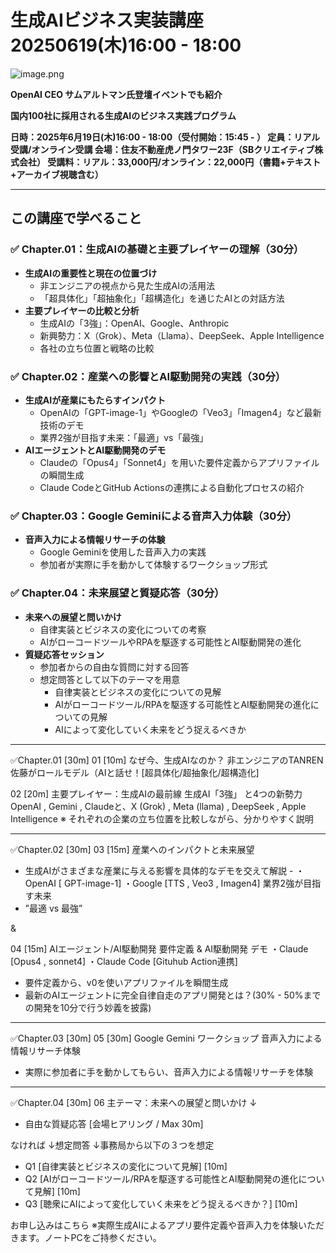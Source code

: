 # 生成AIビジネス実装講座 20250619(木)16:00 - 18:00

![image.png](%E7%94%9F%E6%88%90AI%E3%83%92%E3%82%99%E3%82%B7%E3%82%99%E3%83%8D%E3%82%B9%E5%AE%9F%E8%A3%85%E8%AC%9B%E5%BA%A7%2020250619(%E6%9C%A8)16%2000%20-%2018%2000%201b631bbd522c804dbb46cffa141fcc4a/image.png)

**OpenAI CEO サムアルトマン氏登壇イベントでも紹介**

**国内100社に採用される生成AIのビジネス実践プログラム**

**日時：2025年6月19日(木)16:00 - 18:00（受付開始：15:45 - ）
定員：リアル受講/オンライン受講
会場：住友不動産虎ノ門タワー23F（SBクリエイティブ株式会社）
受講料：リアル：33,000円/オンライン：22,000円（書籍+テキスト+アーカイブ視聴含む）**

---

## この講座で学べること

### ✅ Chapter.01：生成AIの基礎と主要プレイヤーの理解（30分）

- **生成AIの重要性と現在の位置づけ**
    - 非エンジニアの視点から見た生成AIの活用法
    - 「超具体化」「超抽象化」「超構造化」を通じたAIとの対話方法
- **主要プレイヤーの比較と分析**
    - 生成AIの「3強」：OpenAI、Google、Anthropic
    - 新興勢力：X（Grok）、Meta（Llama）、DeepSeek、Apple Intelligence
    - 各社の立ち位置と戦略の比較

### ✅ Chapter.02：産業への影響とAI駆動開発の実践（30分）

- **生成AIが産業にもたらすインパクト**
    - OpenAIの「GPT-image-1」やGoogleの「Veo3」「Imagen4」など最新技術のデモ
    - 業界2強が目指す未来：「最適」vs「最強」
- **AIエージェントとAI駆動開発のデモ**
    - Claudeの「Opus4」「Sonnet4」を用いた要件定義からアプリファイルの瞬間生成
    - Claude CodeとGitHub Actionsの連携による自動化プロセスの紹介

### ✅ Chapter.03：Google Geminiによる音声入力体験（30分）

- **音声入力による情報リサーチの体験**
    - Google Geminiを使用した音声入力の実践
    - 参加者が実際に手を動かして体験するワークショップ形式

### ✅ Chapter.04：未来展望と質疑応答（30分）

- **未来への展望と問いかけ**
    - 自律実装とビジネスの変化についての考察
    - AIがローコードツールやRPAを駆逐する可能性とAI駆動開発の進化
- **質疑応答セッション**
    - 参加者からの自由な質問に対する回答
    - 想定問答として以下のテーマを用意
        - 自律実装とビジネスの変化についての見解
        - AIがローコードツール/RPAを駆逐する可能性とAI駆動開発の進化についての見解
        - AIによって変化していく未来をどう捉えるべきか

---

✅Chapter.01 [30m]
01 [10m]
なぜ今、生成AIなのか？
非エンジニアのTANREN佐藤がロールモデル（AIと話せ！[超具体化/超抽象化/超構造化]

02 [20m]
主要プレイヤー：生成AIの最前線
生成AI「3強」 と4つの新勢力
OpenAI , Gemini , Claudeと、X (Grok) , Meta (llama) , DeepSeek , Apple Intelligence
※ それぞれの企業の立ち位置を比較しながら、分かりやすく説明

---

✅Chapter.02 [30m]
03 [15m]
産業へのインパクトと未来展望

- 生成AIがさまざまな産業に与える影響を具体的なデモを交えて解説 -
・OpenAI [ GPT-image-1]
・Google [TTS , Veo3 , Imagen4]
業界2強が目指す未来
- ”最適 vs 最強”

&

04 [15m]
AIエージェント/AI駆動開発
要件定義 & AI駆動開発 デモ
・Claude [Opus4 , sonnet4]
・Claude Code [Gituhub Action連携]

- 要件定義から、v0を使いアプリファイルを瞬間生成
- 最新のAIエージェントに完全自律自走のアプリ開発とは？(30% - 50%までの開発を10分で行う妙義を披露)

---

✅Chapter.03 [30m]
05 [30m]
Google Gemini ワークショップ
音声入力による情報リサーチ体験

- 実際に参加者に手を動かしてもらい、音声入力による情報リサーチを体験

---

✅Chapter.04 [30m]
06
主テーマ：未来への展望と問いかけ
↓

- 自由な質疑応答 [会場ヒアリング / Max 30m]

なければ
↓想定問答
↓事務局から以下の３つを想定

- Q1 [自律実装とビジネスの変化について見解] [10m]
- Q2 [AIがローコードツール/RPAを駆逐する可能性とAI駆動開発の進化について見解] [10m]
- Q3 [聴衆にAIによって変化していく未来をどう捉えるべきか？] [10m]

お申し込みはこちら
※実際生成AIによるアプリ要件定義や音声入力を体験いただきます。ノートPCをご持参ください。